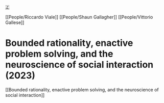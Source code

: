 [🇿](zotero://select/library/items/SR9UE8FZ)

[[People/Riccardo Viale]] [[People/Shaun Gallagher]] [[People/Vittorio Gallese]] 
# Bounded rationality, enactive problem solving, and the neuroscience of social interaction (2023)

[[Bounded rationality, enactive problem solving, and the neuroscience of social interaction]]